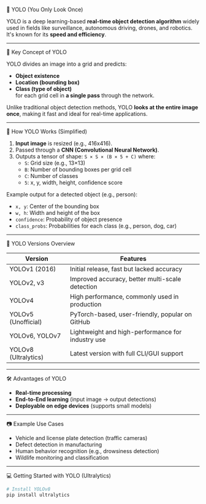 🧠 YOLO (You Only Look Once)

YOLO is a deep learning-based **real-time object detection algorithm** widely used in fields like surveillance, autonomous driving, drones, and robotics. It's known for its **speed and efficiency**.

---

📌 Key Concept of YOLO

YOLO divides an image into a grid and predicts:
- **Object existence**
- **Location (bounding box)**
- **Class (type of object)**  
for each grid cell in **a single pass** through the network.

Unlike traditional object detection methods, YOLO **looks at the entire image once**, making it fast and ideal for real-time applications.

---

🧠 How YOLO Works (Simplified)

1. **Input image** is resized (e.g., 416x416).
2. Passed through a **CNN (Convolutional Neural Network)**.
3. Outputs a tensor of shape: `S × S × (B × 5 + C)` where:
   - `S`: Grid size (e.g., 13×13)
   - `B`: Number of bounding boxes per grid cell
   - `C`: Number of classes
   - `5`: x, y, width, height, confidence score

Example output for a detected object (e.g., person):
- `x, y`: Center of the bounding box
- `w, h`: Width and height of the box
- `confidence`: Probability of object presence
- `class_probs`: Probabilities for each class (e.g., person, dog, car)

---

🔄 YOLO Versions Overview

| Version | Features |
|---------|----------|
| YOLOv1 (2016) | Initial release, fast but lacked accuracy |
| YOLOv2, v3 | Improved accuracy, better multi-scale detection |
| YOLOv4 | High performance, commonly used in production |
| YOLOv5 (Unofficial) | PyTorch-based, user-friendly, popular on GitHub |
| YOLOv6, YOLOv7 | Lightweight and high-performance for industry use |
| YOLOv8 (Ultralytics) | Latest version with full CLI/GUI support |

---

🛠️ Advantages of YOLO

- **Real-time processing**
- **End-to-End learning** (input image → output detections)
- **Deployable on edge devices** (supports small models)

---

📷 Example Use Cases

- Vehicle and license plate detection (traffic cameras)
- Defect detection in manufacturing
- Human behavior recognition (e.g., drowsiness detection)
- Wildlife monitoring and classification

---

💻 Getting Started with YOLO (Ultralytics)

```bash
# Install YOLOv8
pip install ultralytics
